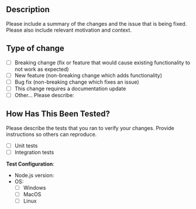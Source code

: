 ## Description

Please include a summary of the changes and the issue that is being fixed. Please also include relevant motivation and context.

## Type of change

- [ ] Breaking change (fix or feature that would cause existing functionality to not work as expected)
- [ ] New feature (non-breaking change which adds functionality)
- [ ] Bug fix (non-breaking change which fixes an issue)
- [ ] This change requires a documentation update
- [ ] Other... Please describe:

## How Has This Been Tested?

Please describe the tests that you ran to verify your changes. Provide instructions so others can reproduce.

- [ ] Unit tests
- [ ] Integration tests

**Test Configuration**:

- Node.js version:
- OS:
  - [ ] Windows
  - [ ] MacOS
  - [ ] Linux

